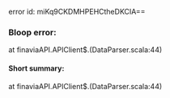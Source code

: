 error id: miKq9CKDMHPEHCtheDKCIA==
### Bloop error:

at finaviaAPI.APIClient$.<clinit>(DataParser.scala:44)
#### Short summary: 

at finaviaAPI.APIClient$.<clinit>(DataParser.scala:44)